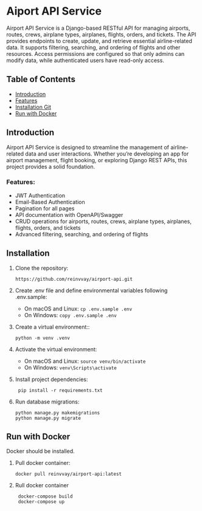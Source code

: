 # Aiport API Service

Airport API Service is a Django-based RESTful API for managing airports, routes, crews, airplane types, airplanes, flights, orders, and tickets. The API provides endpoints to create, update, and retrieve essential airline-related data. It supports filtering, searching, and ordering of flights and other resources. Access permissions are configured so that only admins can modify data, while authenticated users have read-only access.

## Table of Contents
- [Introduction](#introduction)
- [Features](#features)
- [Installation Git](#installation)
- [Run with Docker](#run-with-docker)

## Introduction

Airport API Service is designed to streamline the management of airline-related data and user interactions. Whether you’re developing an app for airport management, flight booking, or exploring Django REST APIs, this project provides a solid foundation.

### Features:
- JWT Authentication
- Email-Based Authentication
- Pagination for all pages
- API documentation with OpenAPI/Swagger
- CRUD operations for airports, routes, crews, airplane types, airplanes, flights, orders, and tickets
- Advanced filtering, searching, and ordering of flights

## Installation

1. Clone the repository:

   ```
   https://github.com/reinvvay/airport-api.git
   ```
2. Create .env file and define environmental variables following .env.sample:
   - On macOS and Linux:
   ```cp .env.sample .env```
   - On Windows:
   ```copy .env.sample .env```
3. Create a virtual environment::
   ```
   python -m venv .venv
   ```
4. Activate the virtual environment:

   - On macOS and Linux:
   ```source venv/bin/activate```
   - On Windows:
   ```venv\Scripts\activate```
5. Install project dependencies:
   ```
    pip install -r requirements.txt
   ```
6. Run database migrations:
    ```
    python manage.py makemigrations
    python manage.py migrate
    ```
   
## Run with Docker
Docker should be installed.
1. Pull docker container:
   ```
   docker pull reinvvay/airport-api:latest
   ```
2. Rull docker container
   ```
    docker-compose build
    docker-compose up
   ```